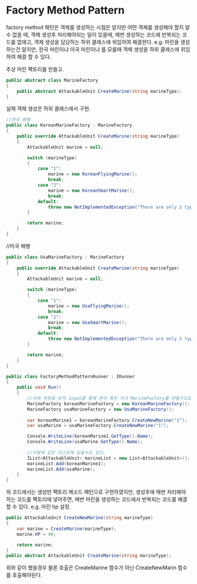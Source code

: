 # Factory Method Pattern

factory method 패턴은 객체를 생성하는 시점은 알지만 어떤 객체를 생성해야 할지 알 수 없을 때, 객체 생성후 처리해야되는 일이 있을때, 매번 생성하는 코드에 반복되는 코드를 없애고, 객체 생성을 담당하는 하위 클래스에 위임하여 해결한다.
e.g. 마린을 생성하는건 알지만, 한국 마린이냐 미국 마린이냐 를 모를때 객체 생성을 하위 클래스에 위임하여 해결 할 수 있다.

추상 마린 팩토리를 만들고.
```cs
public abstract class MarineFactory
{
    public abstract AttackableUnit CreateMarine(string marineType);
}
```

실제 객체 생성은 하위 클래스에서 구현.
```cs
//한국 해병
public class KoreanMarineFactory : MarineFactory
{
    public override AttackableUnit CreateMarine(string marineType)
    {
        AttackableUnit marine = null;

        switch (marineType)
        {
            case "1":
                marine = new KoreanFlyingMarine();
                break;
            case "2":
                marine = new KoreanSmartMarine();
                break;
            default:
                throw new NotImplementedException("There are only 2 types, 1 and 2");
        }

        return marine;
    }
}
```
//미국 해병
```cs
public class UsaMarineFactory : MarineFactory
{
    public override AttackableUnit CreateMarine(string marineType)
    {
        AttackableUnit marine = null;

        switch (marineType)
        {
            case "1":
                marine = new UsaFlyingMarine();
                break;
            case "2":
                marine = new UsaSmartMarine();
                break;
            default:
                throw new NotImplementedException("There are only 2 types, 1 and 2");
        }

        return marine;
    }
}
```
```cs
public class FactoryMethodPatternRunner : IRunner
{
    public void Run()
    {
        //아래 부분을 유저 input을 통해 한국 혹은 미국 MarineFactory를 만들수도있다.
        MarineFactory koreanMarineFactory = new KoreanMarineFactory();
        MarineFactory usaMarineFactory = new UsaMarineFactory();
        
        var koreanMarine1 = koreanMarineFactory.CreateNewMarine("1");
        var usaMarine = usaMarineFactory.CreateNewMarine("1");

        Console.WriteLine(koreanMarine1.GetType().Name);
        Console.WriteLine(usaMarine.GetType().Name);
        
        //이렇게 같은 리스트에 담을수도 있다.
        IList<AttackableUnit> marineList = new List<AttackableUnit>();
        marineList.Add(koreanMarine1);
        marineList.Add(usaMarine);
    }
}

```

위 코드에서는 생성만 팩토리 메소드 패턴으로 구현하였지만, 생성후에 매번 처리해야 하는 코드를 팩토리에 넣어주면,
매번 마린을 생성하는 코드에서 반복되는 코드를 해결 할 수 있다.
e.g. 마린 hp 설정.
```cs
public AttackableUnit CreateNewMarine(string marineType)
{
    var marine = CreateMarine(marineType);
    marine.HP = 40;

    return marine;
}
public abstract AttackableUnit CreateMarine(string marineType);
```
위와 같이 했을경우 물론 호출은 CreateMarine 함수가 아닌 CreateNewMarin 함수를 호출해야된다.